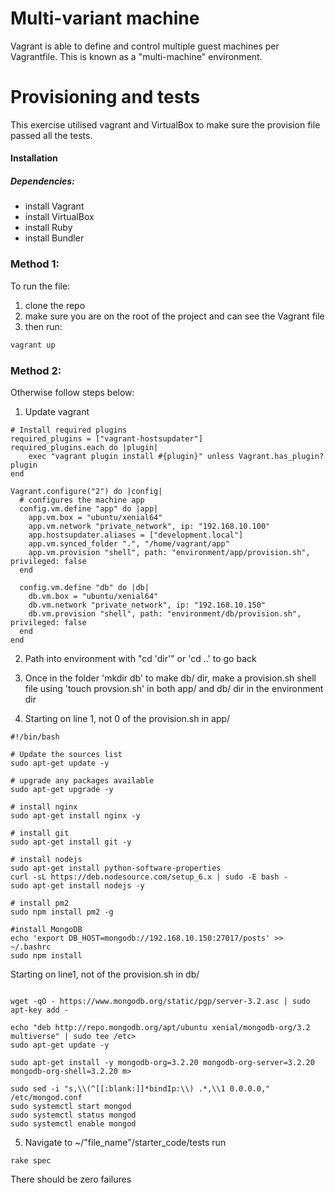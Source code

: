 # Multi-variant machine

Vagrant is able to define and control multiple guest machines per Vagrantfile. This is known as a "multi-machine" environment.

# Provisioning and tests

This exercise utilised vagrant and VirtualBox to make sure the provision file passed all the tests.

#### Installation

##### Dependencies:
- install Vagrant
- install VirtualBox
- install Ruby
- install Bundler

### Method 1:
To run the file:
1. clone the repo
2. make sure you are on the root of the project and can see the Vagrant file
3. then run:
```bash
vagrant up
```
### Method 2: 
Otherwise follow steps below:    
1. Update vagrant
```
# Install required plugins
required_plugins = ["vagrant-hostsupdater"]
required_plugins.each do |plugin|
    exec "vagrant plugin install #{plugin}" unless Vagrant.has_plugin? plugin
end

Vagrant.configure("2") do |config|
  # configures the machine app
  config.vm.define "app" do |app|
    app.vm.box = "ubuntu/xenial64"
    app.vm.network "private_network", ip: "192.168.10.100"
    app.hostsupdater.aliases = ["development.local"]
    app.vm.synced_folder ".", "/home/vagrant/app"
    app.vm.provision "shell", path: "environment/app/provision.sh", privileged: false
  end

  config.vm.define "db" do |db|
    db.vm.box = "ubuntu/xenial64"
    db.vm.network "private_network", ip: "192.168.10.150"
    db.vm.provision "shell", path: "environment/db/provision.sh", privileged: false
  end
end

``` 

2. Path into environment with "cd 'dir'" or 'cd ..' to go back 

3. Once in the folder 'mkdir db'  to make db/ dir, make a provision.sh shell file using 'touch provsion.sh' 
in both app/ and db/ dir in the environment dir 

4. Starting on line 1, not 0 of the provision.sh in app/ 
```
#!/bin/bash

# Update the sources list
sudo apt-get update -y

# upgrade any packages available
sudo apt-get upgrade -y

# install nginx
sudo apt-get install nginx -y

# install git
sudo apt-get install git -y

# install nodejs
sudo apt-get install python-software-properties
curl -sL https://deb.nodesource.com/setup_6.x | sudo -E bash -
sudo apt-get install nodejs -y

# install pm2
sudo npm install pm2 -g

#install MongoDB
echo 'export DB_HOST=mongodb://192.168.10.150:27017/posts' >> ~/.bashrc
sudo npm install

```

Starting on line1, not of the provision.sh in db/ 
    
```

wget -qO - https://www.mongodb.org/static/pgp/server-3.2.asc | sudo apt-key add -

echo "deb http://repo.mongodb.org/apt/ubuntu xenial/mongodb-org/3.2 multiverse" | sudo tee /etc>
sudo apt-get update -y

sudo apt-get install -y mongodb-org=3.2.20 mongodb-org-server=3.2.20 mongodb-org-shell=3.2.20 m>

sudo sed -i "s,\\(^[[:blank:]]*bindIp:\\) .*,\\1 0.0.0.0," /etc/mongod.conf
sudo systemctl start mongod
sudo systemctl status mongod
sudo systemctl enable mongod

```

5. Navigate to ~/"file_name"/starter_code/tests
run 

```
rake spec

```
There should be zero failures 
